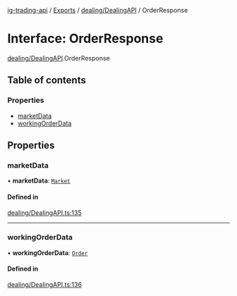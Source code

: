 [ig-trading-api](../README.md) / [Exports](../modules.md) / [dealing/DealingAPI](../modules/dealing_DealingAPI.md) / OrderResponse

# Interface: OrderResponse

[dealing/DealingAPI](../modules/dealing_DealingAPI.md).OrderResponse

## Table of contents

### Properties

- [marketData](dealing_DealingAPI.OrderResponse.md#marketdata)
- [workingOrderData](dealing_DealingAPI.OrderResponse.md#workingorderdata)

## Properties

### marketData

• **marketData**: [`Market`](market_MarketAPI.Market.md)

#### Defined in

[dealing/DealingAPI.ts:135](https://github.com/bennycode/ig-trading-api/blob/f7fd8d0/src/dealing/DealingAPI.ts#L135)

---

### workingOrderData

• **workingOrderData**: [`Order`](dealing_DealingAPI.Order.md)

#### Defined in

[dealing/DealingAPI.ts:136](https://github.com/bennycode/ig-trading-api/blob/f7fd8d0/src/dealing/DealingAPI.ts#L136)
